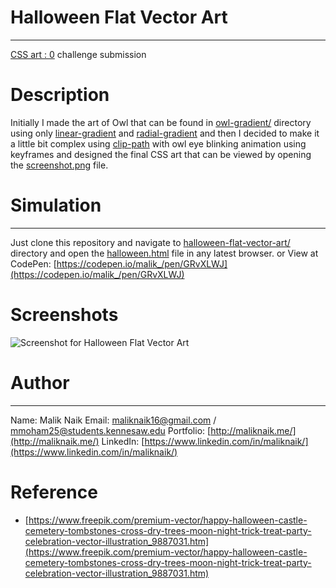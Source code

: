 
# Halloween Flat Vector Art
---
[CSS art : 0](https://github.com/HackGT/challenge0001-submissions/ ) challenge submission

# Description
Initially I made the art of Owl that can be found in [owl-gradient/](owl-gradient/) directory using only [linear-gradient](https://developer.mozilla.org/en-US/docs/Web/CSS/gradient/linear-gradient()) and [radial-gradient](https://developer.mozilla.org/en-US/docs/Web/CSS/gradient/radial-gradient()) and then I decided to make it a little bit complex using [clip-path](https://developer.mozilla.org/en-US/docs/Web/CSS/clip-path) with owl eye blinking animation using keyframes and designed the final CSS art that can be viewed by opening the [screenshot.png](screenshot.png) file.

# Simulation
---
Just clone this repository and navigate to [halloween-flat-vector-art/](/) directory and open the [halloween.html](halloween.html) file in any latest browser.
or View at CodePen: [https://codepen.io/malik_/pen/GRvXLWJ](https://codepen.io/malik_/pen/GRvXLWJ)

# Screenshots
![Screenshot for Halloween Flat Vector Art](https://github.com/maliknaik16/challenge0001-submissions/blob/main/halloween-flat-vector-art/screenshot.png?raw=true)

# Author
---
Name: Malik Naik
Email: [maliknaik16@gmail.com](mailto:maliknaik16@gmail.com) / [mmoham25@students.kennesaw.edu](mailto:mmoham25@students.kennesaw.edu)
Portfolio: [http://maliknaik.me/](http://maliknaik.me/)
LinkedIn: [https://www.linkedin.com/in/maliknaik/](https://www.linkedin.com/in/maliknaik/)

# Reference
* [https://www.freepik.com/premium-vector/happy-halloween-castle-cemetery-tombstones-cross-dry-trees-moon-night-trick-treat-party-celebration-vector-illustration_9887031.htm](https://www.freepik.com/premium-vector/happy-halloween-castle-cemetery-tombstones-cross-dry-trees-moon-night-trick-treat-party-celebration-vector-illustration_9887031.htm)
